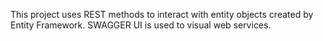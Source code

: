 This project uses REST methods to interact with entity objects created by Entity Framework.
SWAGGER UI is used to visual web services.
